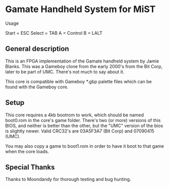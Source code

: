 # Gamate Handheld System for MiST

Usage

Start = ESC
Select = TAB
A = Control
B = LALT

## General description
This is an FPGA implementation of the Gamate handheld system by Jamie Blanks. This was a Gameboy clone from the early 2000's from the Bit Corp, later to be part of UMC. There's not much to say about it.

This core is compatible with Gameboy *.gbp palette files which can be found with the Gameboy core.

## Setup
This core requires a 4kb bootrom to work, which should be named boot0.rom in the core's game folder. There's two (or more) versions of this BIOS, and neither is better than the other, but the "UMC" version of the bios is slightly newer. Valid CRC32's are 03A5F3A7 (Bit Corp) and 07090415 (UMC).

You may also copy a game to boot1.rom in order to have it boot to that game when the core loads.

## Special Thanks
Thanks to Moondandy for thorough testing and bug hunting.
